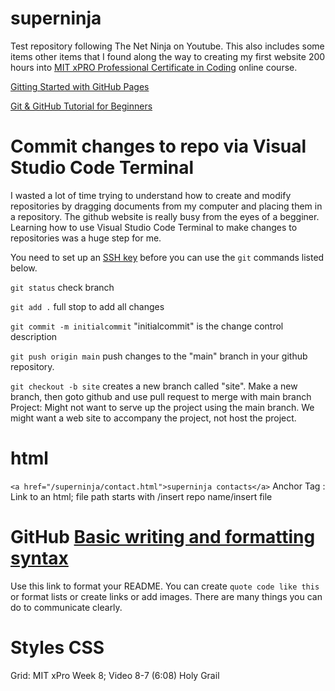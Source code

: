 # superninja

Test repository following The Net Ninja on Youtube. This also includes some items other items that I found along the way to creating my first website 200 hours into [MIT xPRO Professional Certificate in Coding](https://executive-ed.xpro.mit.edu/professional-certificate-coding?utm_source=Google&utm_network=g&utm_medium=c&utm_term=full%20stack%20course&utm_location=9002000&utm_campaign_id=17460394007&utm_adset_id=138322132500&utm_ad_id=594796992655&gclid=Cj0KCQjwuO6WBhDLARIsAIdeyDI4f2ioANuLnoK5AlsUEcxxuJRtgjOcmWWvZCD5sXpfTX1oBWrsiEoaAnzmEALw_wcB) online course.

[Gitting Started with GitHub Pages](https://www.youtube.com/watch?v=QyFcl_Fba-k)

[Git & GitHub Tutorial for Beginners](https://www.youtube.com/playlist?list=PL4cUxeGkcC9goXbgTDQ0n_4TBzOO0ocPR)

# Commit changes to repo via Visual Studio Code Terminal

I wasted a lot of time trying to understand how to create and modify repositories by dragging documents from my computer and placing them in a repository. The github website is really busy from the eyes of a begginer. Learning how to use Visual Studio Code Terminal to make changes to repositories was a huge step for me.

You need to set up an [SSH key](https://docs.github.com/en/authentication/connecting-to-github-with-ssh/generating-a-new-ssh-key-and-adding-it-to-the-ssh-agent) before you can use the ```git``` commands listed below.

```git status``` check branch

```git add .``` full stop to add all changes

```git commit -m initialcommit``` "initialcommit" is the change control description

```git push origin main``` push changes to the "main" branch in your github repository.

```git checkout -b site``` creates a new branch called "site". Make a new branch, then goto github and use pull request to merge with main branch Project: Might not want to serve up the project using the main branch. We might want a web site to accompany the project, not host the project.

# html
```<a href="/superninja/contact.html">superninja contacts</a>``` Anchor Tag <a>: Link to an html; file path starts with /insert repo name/insert file

# GitHub [Basic writing and formatting syntax](https://docs.github.com/en/get-started/writing-on-github/getting-started-with-writing-and-formatting-on-github/basic-writing-and-formatting-syntax)

Use this link to format your README. You can create ```quote code like this``` or format lists or create links or add images. There are many things you can do to communicate clearly.

# Styles CSS

Grid: MIT xPro Week 8; Video 8-7 (6:08) Holy Grail